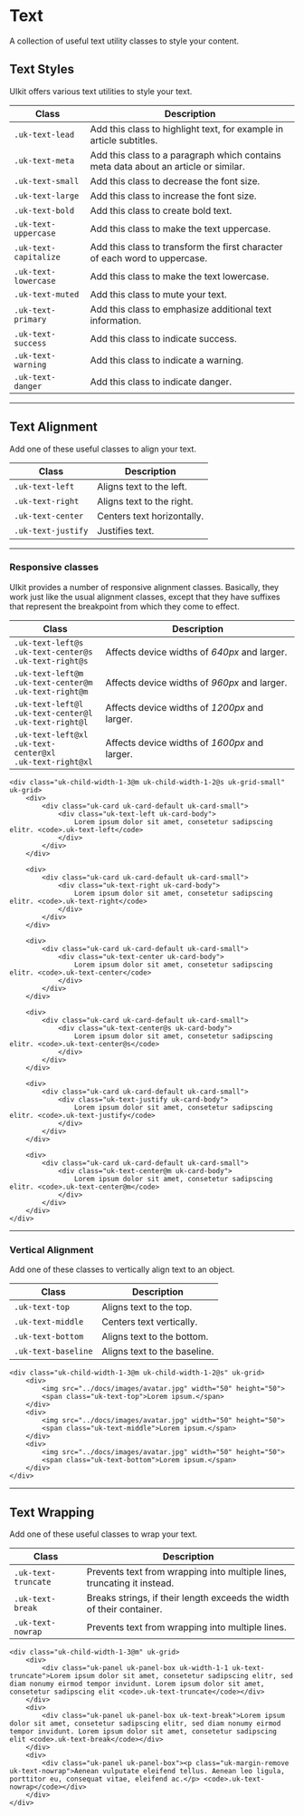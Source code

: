 # Text

<p class="uk-text-lead">A collection of useful text utility classes to style your content.</p>

## Text Styles

UIkit offers various text utilities to style your text.

| Class                 | Description                                                                                                           |
|-----------------------|-----------------------------------------------------------------------------------------------------------------------|
| `.uk-text-lead`       | <span class="uk-text-lead">Add this class to highlight text, for example in article subtitles.</span>                 |
| `.uk-text-meta`       | <span class="uk-text-meta">Add this class to a paragraph which contains meta data about an article or similar.</span> |
| `.uk-text-small`      | <span class="uk-text-small">Add this class to decrease the font size.</span>                                          |
| `.uk-text-large`      | <span class="uk-text-large">Add this class to increase the font size.</span>                                          |
| `.uk-text-bold`       | <span class="uk-text-bold">Add this class to create bold text.</span>                                                 |
| `.uk-text-uppercase`  | <span class="uk-text-uppercase">Add this class to make the text uppercase.</span>                                     |
| `.uk-text-capitalize` | <span class="uk-text-capitalize">Add this class to transform the first character of each word to uppercase.</span>    |
| `.uk-text-lowercase`  | <span class="uk-text-lowercase">Add this class to make the text lowercase.</span>                                     |
| `.uk-text-muted`      | <span class="uk-text-muted">Add this class to mute your text.</span>                                                  |
| `.uk-text-primary`    | <span class="uk-text-primary">Add this class to emphasize additional text information.</span>                         |
| `.uk-text-success`    | <span class="uk-text-success">Add this class to indicate success.</span>                                              |
| `.uk-text-warning`    | <span class="uk-text-warning">Add this class to indicate a warning.</span>                                            |
| `.uk-text-danger`     | <span class="uk-text-danger">Add this class to indicate danger.</span>                                                |

***

## Text Alignment

Add one of these useful classes to align your text.

| Class              | Description                |
|--------------------|----------------------------|
| `.uk-text-left`    | Aligns text to the left.   |
| `.uk-text-right`   | Aligns text to the right.  |
| `.uk-text-center`  | Centers text horizontally. |
| `.uk-text-justify` | Justifies text.            |

***

### Responsive classes

UIkit provides a number of responsive alignment classes. Basically, they work just like the usual alignment classes, except that they have suffixes that represent the breakpoint from which they come to effect. 

| Class                                                               | Description                                 |
|---------------------------------------------------------------------|---------------------------------------------|
| `.uk-text-left@s`<br> `.uk-text-center@s`<br> `.uk-text-right@s`    | Affects device widths of _640px_ and larger.  |
| `.uk-text-left@m`<br> `.uk-text-center@m`<br>   `.uk-text-right@m`  | Affects device widths of _960px_ and larger.  |
| `.uk-text-left@l`<br> `.uk-text-center@l`<br> `.uk-text-right@l`    | Affects device widths of _1200px_ and larger. |
| `.uk-text-left@xl`<br> `.uk-text-center@xl`<br> `.uk-text-right@xl` | Affects device widths of _1600px_ and larger. |

```example
<div class="uk-child-width-1-3@m uk-child-width-1-2@s uk-grid-small" uk-grid>
    <div>   
        <div class="uk-card uk-card-default uk-card-small">
            <div class="uk-text-left uk-card-body">
                Lorem ipsum dolor sit amet, consetetur sadipscing elitr. <code>.uk-text-left</code>
            </div>
        </div>
    </div>

    <div>   
        <div class="uk-card uk-card-default uk-card-small">
            <div class="uk-text-right uk-card-body">
                Lorem ipsum dolor sit amet, consetetur sadipscing elitr. <code>.uk-text-right</code>
            </div>
        </div>
    </div>

    <div>   
        <div class="uk-card uk-card-default uk-card-small">
            <div class="uk-text-center uk-card-body">
                Lorem ipsum dolor sit amet, consetetur sadipscing elitr. <code>.uk-text-center</code>
            </div>
        </div>
    </div>

    <div>   
        <div class="uk-card uk-card-default uk-card-small">
            <div class="uk-text-center@s uk-card-body">
                Lorem ipsum dolor sit amet, consetetur sadipscing elitr. <code>.uk-text-center@s</code>
            </div>
        </div>
    </div>

    <div>   
        <div class="uk-card uk-card-default uk-card-small">
            <div class="uk-text-justify uk-card-body">
                Lorem ipsum dolor sit amet, consetetur sadipscing elitr. <code>.uk-text-justify</code>
            </div>
        </div>
    </div>

    <div>   
        <div class="uk-card uk-card-default uk-card-small">
            <div class="uk-text-center@m uk-card-body">
                Lorem ipsum dolor sit amet, consetetur sadipscing elitr. <code>.uk-text-center@m</code>
            </div>
        </div>
    </div>
</div>
```

***

### Vertical Alignment

Add one of these classes to vertically align text to an object.

| Class               | Description                  |
|---------------------|------------------------------|
| `.uk-text-top`      | Aligns text to the top.      |
| `.uk-text-middle`   | Centers text vertically.     |
| `.uk-text-bottom`   | Aligns text to the bottom.   |
| `.uk-text-baseline` | Aligns text to the baseline. |

```example
<div class="uk-child-width-1-3@m uk-child-width-1-2@s" uk-grid>
    <div>
        <img src="../docs/images/avatar.jpg" width="50" height="50">
        <span class="uk-text-top">Lorem ipsum.</span>
    </div>
    <div>
        <img src="../docs/images/avatar.jpg" width="50" height="50">
        <span class="uk-text-middle">Lorem ipsum.</span>
    </div>
    <div>
        <img src="../docs/images/avatar.jpg" width="50" height="50">
        <span class="uk-text-bottom">Lorem ipsum.</span>
    </div>
</div>
```

***

## Text Wrapping

Add one of these useful classes to wrap your text.

| Class               | Description                                                             |
|---------------------|-------------------------------------------------------------------------|
| `.uk-text-truncate` | Prevents text from wrapping into multiple lines, truncating it instead. |
| `.uk-text-break`    | Breaks strings, if their length exceeds the width of their container.    |
| `.uk-text-nowrap`   | Prevents text from wrapping into multiple lines.                        |

```example
<div class="uk-child-width-1-3@m" uk-grid>
    <div>
        <div class="uk-panel uk-panel-box uk-width-1-1 uk-text-truncate">Lorem ipsum dolor sit amet, consetetur sadipscing elitr, sed diam nonumy eirmod tempor invidunt. Lorem ipsum dolor sit amet, consetetur sadipscing elit <code>.uk-text-truncate</code></div>
    </div>
    <div>
        <div class="uk-panel uk-panel-box uk-text-break">Lorem ipsum dolor sit amet, consetetur sadipscing elitr, sed diam nonumy eirmod tempor invidunt. Lorem ipsum dolor sit amet, consetetur sadipscing elit <code>.uk-text-break</code></div>
    </div>
    <div>
        <div class="uk-panel uk-panel-box"><p class="uk-margin-remove uk-text-nowrap">Aenean vulputate eleifend tellus. Aenean leo ligula, porttitor eu, consequat vitae, eleifend ac.</p> <code>.uk-text-nowrap</code></div>
    </div>
</div>
```

